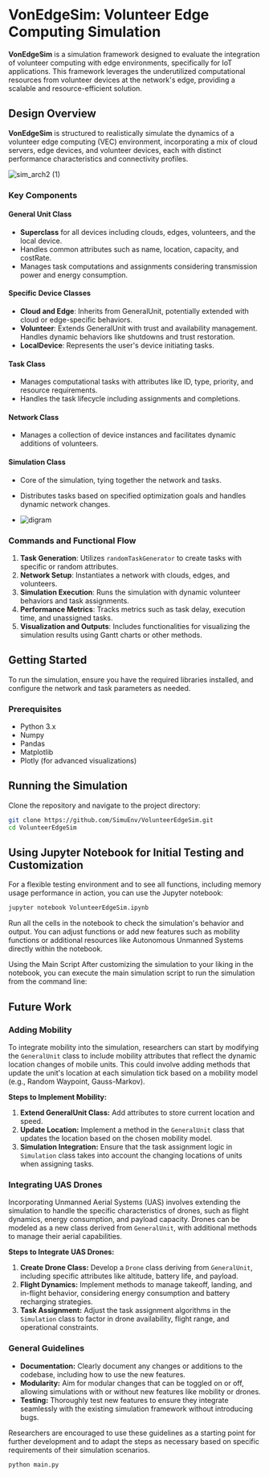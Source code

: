 # VonEdgeSim: Volunteer Edge Computing Simulation

**VonEdgeSim** is a simulation framework designed to evaluate the integration of volunteer computing with edge environments, specifically for IoT applications. This framework leverages the underutilized computational resources from volunteer devices at the network's edge, providing a scalable and resource-efficient solution.

## Design Overview

**VonEdgeSim** is structured to realistically simulate the dynamics of a volunteer edge computing (VEC) environment, incorporating a mix of cloud servers, edge devices, and volunteer devices, each with distinct performance characteristics and connectivity profiles.

![sim_arch2 (1)](https://github.com/SimuEnv/VolunteerEdgeSim/assets/115349418/69164dcc-f368-48cd-8c54-ec91a0873b73)



### Key Components

#### General Unit Class

- **Superclass** for all devices including clouds, edges, volunteers, and the local device.
- Handles common attributes such as name, location, capacity, and costRate.
- Manages task computations and assignments considering transmission power and energy consumption.

#### Specific Device Classes

- **Cloud and Edge**: Inherits from GeneralUnit, potentially extended with cloud or edge-specific behaviors.
- **Volunteer**: Extends GeneralUnit with trust and availability management. Handles dynamic behaviors like shutdowns and trust restoration.
- **LocalDevice**: Represents the user's device initiating tasks.

#### Task Class

- Manages computational tasks with attributes like ID, type, priority, and resource requirements.
- Handles the task lifecycle including assignments and completions.

#### Network Class

- Manages a collection of device instances and facilitates dynamic additions of volunteers.

#### Simulation Class

- Core of the simulation, tying together the network and tasks.
- Distributes tasks based on specified optimization goals and handles dynamic network changes.

- ![digram](https://github.com/SimuEnv/VolunteerEdgeSim/assets/115349418/0c1a2182-b854-48e4-9980-5d3afd5f2cc9)


### Commands and Functional Flow

1. **Task Generation**: Utilizes `randomTaskGenerator` to create tasks with specific or random attributes.
2. **Network Setup**: Instantiates a network with clouds, edges, and volunteers.
3. **Simulation Execution**: Runs the simulation with dynamic volunteer behaviors and task assignments.
4. **Performance Metrics**: Tracks metrics such as task delay, execution time, and unassigned tasks.
5. **Visualization and Outputs**: Includes functionalities for visualizing the simulation results using Gantt charts or other methods.

## Getting Started

To run the simulation, ensure you have the required libraries installed, and configure the network and task parameters as needed.

### Prerequisites

- Python 3.x
- Numpy
- Pandas
- Matplotlib
- Plotly (for advanced visualizations)

## Running the Simulation

Clone the repository and navigate to the project directory:

```bash
git clone https://github.com/SimuEnv/VolunteerEdgeSim.git
cd VolunteerEdgeSim
```


## Using Jupyter Notebook for Initial Testing and Customization

For a flexible testing environment and to see all functions, including memory usage performance in action, you can use the Jupyter notebook:

```bash
jupyter notebook VolunteerEdgeSim.ipynb
```



Run all the cells in the notebook to check the simulation's behavior and output. You can adjust functions or add new features such as mobility functions or additional resources like Autonomous Unmanned Systems directly within the notebook.

Using the Main Script
After customizing the simulation to your liking in the notebook, you can execute the main simulation script to run the simulation from the command line:

## Future Work

### Adding Mobility

To integrate mobility into the simulation, researchers can start by modifying the `GeneralUnit` class to include mobility attributes that reflect the dynamic location changes of mobile units. This could involve adding methods that update the unit's location at each simulation tick based on a mobility model (e.g., Random Waypoint, Gauss-Markov).

**Steps to Implement Mobility:**
1. **Extend GeneralUnit Class:** Add attributes to store current location and speed.
2. **Update Location:** Implement a method in the `GeneralUnit` class that updates the location based on the chosen mobility model.
3. **Simulation Integration:** Ensure that the task assignment logic in `Simulation` class takes into account the changing locations of units when assigning tasks.

### Integrating UAS Drones

Incorporating Unmanned Aerial Systems (UAS) involves extending the simulation to handle the specific characteristics of drones, such as flight dynamics, energy consumption, and payload capacity. Drones can be modeled as a new class derived from `GeneralUnit`, with additional methods to manage their aerial capabilities.

**Steps to Integrate UAS Drones:**
1. **Create Drone Class:** Develop a `Drone` class deriving from `GeneralUnit`, including specific attributes like altitude, battery life, and payload.
2. **Flight Dynamics:** Implement methods to manage takeoff, landing, and in-flight behavior, considering energy consumption and battery recharging strategies.
3. **Task Assignment:** Adjust the task assignment algorithms in the `Simulation` class to factor in drone availability, flight range, and operational constraints.

### General Guidelines

- **Documentation:** Clearly document any changes or additions to the codebase, including how to use the new features.
- **Modularity:** Aim for modular changes that can be toggled on or off, allowing simulations with or without new features like mobility or drones.
- **Testing:** Thoroughly test new features to ensure they integrate seamlessly with the existing simulation framework without introducing bugs.

Researchers are encouraged to use these guidelines as a starting point for further development and to adapt the steps as necessary based on specific requirements of their simulation scenarios.


```bash
python main.py
```

